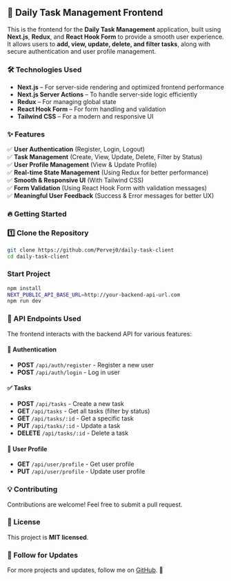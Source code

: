 ## 🚀 Daily Task Management Frontend

This is the frontend for the **Daily Task Management** application, built using **Next.js**, **Redux**, and **React Hook Form** to provide a smooth user experience. It allows users to **add, view, update, delete, and filter tasks**, along with secure authentication and user profile management.

### 🛠️ Technologies Used

- **Next.js** – For server-side rendering and optimized frontend performance
- **Next.js Server Actions** – To handle server-side logic efficiently
- **Redux** – For managing global state
- **React Hook Form** – For form handling and validation
- **Tailwind CSS** – For a modern and responsive UI

### ✨ Features

✅ **User Authentication** (Register, Login, Logout)  
✅ **Task Management** (Create, View, Update, Delete, Filter by Status)  
✅ **User Profile Management** (View & Update Profile)  
✅ **Real-time State Management** (Using Redux for better performance)  
✅ **Smooth & Responsive UI** (With Tailwind CSS)  
✅ **Form Validation** (Using React Hook Form with validation messages)  
✅ **Meaningful User Feedback** (Success & Error messages for better UX)

### 🔥 Getting Started

### 1️⃣ Clone the Repository

```sh
git clone https://github.com/Pervej0/daily-task-client
cd daily-task-client
```

### Start Project

```sh
npm install
NEXT_PUBLIC_API_BASE_URL=http://your-backend-api-url.com
npm run dev
```

### 📌 API Endpoints Used

The frontend interacts with the backend API for various features:

#### 🔐 Authentication

- **POST** `/api/auth/register` - Register a new user
- **POST** `/api/auth/login` - Log in user

#### ✅ Tasks

- **POST** `/api/tasks` - Create a new task
- **GET** `/api/tasks` - Get all tasks (filter by status)
- **GET** `/api/tasks/:id` - Get a specific task
- **PUT** `/api/tasks/:id` - Update a task
- **DELETE** `/api/tasks/:id` - Delete a task

#### 👤 User Profile

- **GET** `/api/user/profile` - Get user profile
- **PUT** `/api/user/profile` - Update user profile

### 💡 Contributing

Contributions are welcome! Feel free to submit a pull request.

### 📝 License

This project is **MIT licensed**.

### 🎯 Follow for Updates

For more projects and updates, follow me on [GitHub](https://github.com/perej0). 🚀
